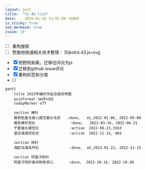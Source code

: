 ```yaml
---
layout: post
title:  "To do list"
date:    2019-01-29 13:55:00 +0800
is_sticky: true
use_mermaid: true
issue: 10
---
```

* [ ] 重构搜索
* [ ] 赞服地铁通相关技术整理： Dijkstra d3.js+svg 

<!--more-->
* [x] 把野狗剥离，迁移旧评论为js
* [x] 迁移到github issue评论
* [x] 重构标签和分类
* [ ] 
```mermaid
gantt
    title 2022年编织作品总结甘特图
    axisFormat %m月%d日
    todayMarker off
    
    section 棒针
    黄粉色星光爱心提花套头毛衣   :done,   a1,2022-01-06, 2022-05-08
    黄色棒针短衫                :done,   2022-03-16, 2022-06-21
    宁夏套头镂空衫              :active  2022-06-23,191d
    蓝白海浪纹毛衣              :active  2022-11-15, 46d 
    
    section 钩针
    海韵马海毛开衫              :done,  a5,2022-01-23, 2022-11-15 
    
    section 阿富汗钩针
    阿富汗钩针条纹粉色背心       :done,  2022-10-16, 2022-10-30    
```
